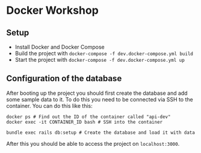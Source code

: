 # Docker Workshop

## Setup

- Install Docker and Docker Compose
- Build the project with `docker-compose -f dev.docker-compose.yml build`
- Start the project with `docker-compose -f dev.docker-compose.yml up`

## Configuration of the database

After booting up the project you should first create the database and add some sample data to it. To do this you need to be connected via SSH to the container. You can do this like this:

```shell
docker ps # Find out the ID of the container called "api-dev"
docker exec -it CONTAINER_ID bash # SSH into the container

bundle exec rails db:setup # Create the database and load it with data
```

After this you should be able to access the project on `localhost:3000`.
